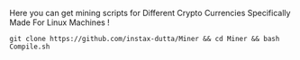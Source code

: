 
Here you can get mining scripts for Different Crypto Currencies Specifically Made For Linux Machines !
```
git clone https://github.com/instax-dutta/Miner && cd Miner && bash Compile.sh
```
